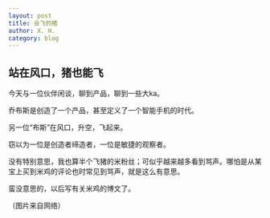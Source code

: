 ```yaml
---
layout: post
title: 会飞的猪
author: X. H.
category: blog
---
```


## 站在风口，猪也能飞

今天与一位伙伴闲谈，聊到产品，聊到一些大ka。

乔布斯是创造了一个产品，甚至定义了一个智能手机的时代。

另一位“布斯”在风口，升空，飞起来。


窃以为一位是创造者缔造者，一位是敏捷的观察者。

没有特别意思，我也算半个飞猪的米粉丝；可似乎越来越多看到骂声。哪怕是从某宝上买到米鸡的评论也时常见到骂声，就是这么有意思。

蛮没意思的，以后写有关米鸡的博文了。

（图片来自网络）
